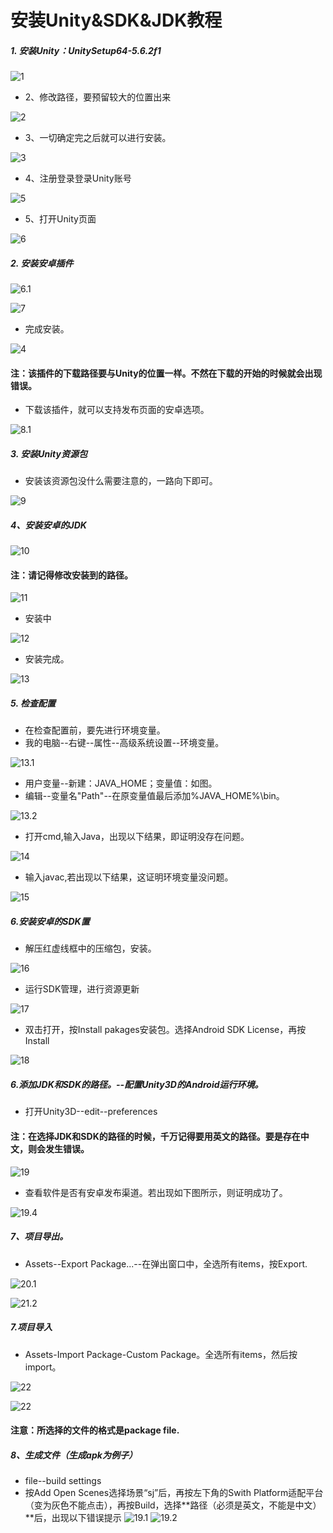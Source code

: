# 安装Unity&SDK&JDK教程
##### 1. 安装Unity：UnitySetup64-5.6.2f1

![1](img/1.png)

- 2、修改路径，要预留较大的位置出来

![2](img/2.png)

- 3、一切确定完之后就可以进行安装。

![3](img/3.png)

- 4、注册登录登录Unity账号

![5](img/5.png)

- 5、打开Unity页面

![6](img/6.png)

##### 2. 安装安卓插件

![6.1](img/6.1.png)

![7](img/7.png)

- 完成安装。

![4](img/4.png)

#### 注：该插件的下载路径要与Unity的位置一样。不然在下载的开始的时候就会出现错误。
- 下载该插件，就可以支持发布页面的安卓选项。

![8.1](img/8.1.png)

##### 3. 安装Unity资源包
- 安装该资源包没什么需要注意的，一路向下即可。

![9](img/9.png)

##### 4、安装安卓的JDK

![10](img/10.png)

#### 注：请记得修改安装到的路径。

![11](img/11.png)

- 安装中

![12](img/12.png)

- 安装完成。

![13](img/13.png)

##### 5. 检查配置
- 在检查配置前，要先进行环境变量。
- 我的电脑--右键--属性--高级系统设置--环境变量。

![13.1](img/13.1.png) 

- 用户变量--新建：JAVA_HOME；变量值：如图。
- 编辑--变量名"Path"--在原变量值最后添加%JAVA_HOME%\bin。

![13.2](img/13.2.png)

- 打开cmd,输入Java，出现以下结果，即证明没存在问题。

![14](img/14.png)

- 输入javac,若出现以下结果，这证明环境变量没问题。

![15](img/15.png)

##### 6.安装安卓的SDK置
- 解压红虚线框中的压缩包，安装。

![16](img/16.png)

- 运行SDK管理，进行资源更新

![17](img/17.png)

- 双击打开，按Install pakages安装包。选择Android SDK License，再按Install

![18](img/18.png)

##### 6.添加JDK和SDK的路径。--配置Unity3D的Android运行环境。

- 打开Unity3D--edit--preferences
#### 注：在选择JDK和SDK的路径的时候，千万记得要用英文的路径。要是存在中文，则会发生错误。

![19](img/19.png)

- 查看软件是否有安卓发布渠道。若出现如下图所示，则证明成功了。

![19.4](img/19.4.png)

##### 7、项目导出。- Assets--Export Package...--在弹出窗口中，全选所有items，按Export.

![20.1](img/20.1.png)

![21.2](img/21.2.png)

##### 7.项目导入
- Assets-Import Package-Custom Package。全选所有items，然后按import。

![22](img/24.png)

![22](img/22.png)

#### 注意：所选择的文件的格式是package file.

##### 8、生成文件（生成apk为例子）
- file--build settings
- 按Add Open Scenes选择场景“sj”后，再按左下角的Swith Platform适配平台（变为灰色不能点击），再按Build，选择**路径（必须是英文，不能是中文）**后，出现以下错误提示
![19.1](img/19.1.png)
![19.2](img/19.2.png)



